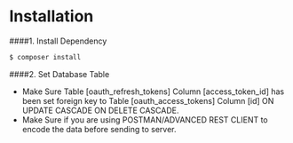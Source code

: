 # Installation

####1. Install Dependency

```sh
$ composer install
```

####2. Set Database Table

- Make Sure Table [oauth_refresh_tokens] Column [access_token_id] has been set foreign key to Table [oauth_access_tokens] Column [id] ON UPDATE CASCADE ON DELETE CASCADE.
- Make Sure if you are using POSTMAN/ADVANCED REST CLIENT to encode the data before sending to server.
